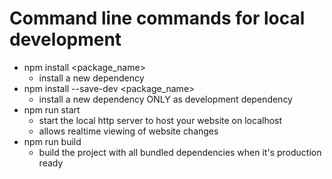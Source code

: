 # Command line commands for local development

* npm install <package_name>
  * install a new dependency
* npm install --save-dev <package_name>
  * install a new dependency ONLY as development dependency
* npm run start
  * start the local http server to host your website on localhost
  * allows realtime viewing of website changes
* npm run build
  * build the project with all bundled dependencies when it's production ready
